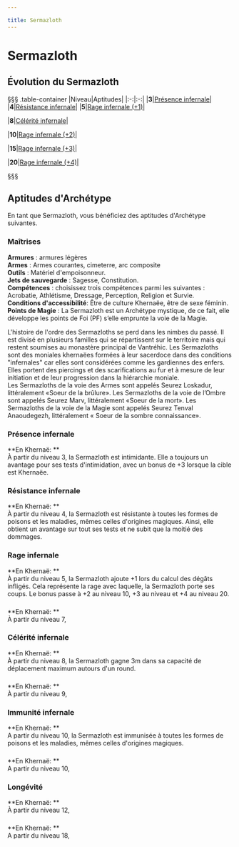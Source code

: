 ```yaml
---

title: Sermazloth
---
```

# Sermazloth   
## Évolution du Sermazloth  
§§§ .table-container
|Niveau|Aptitudes|
|:-:|:-:|
|**3**|[Présence infernale](#presence-infernale)|
|**4**|[Résistance infernale](#resistance-infernale)|
|**5**|[Rage infernale (+1)](#rage-infernale)|

|**8**|[Célérité infernale](#celerite-infernale)|

|**10**|[Rage infernale (+2)](#rage-infernale)|

|**15**|[Rage infernale (+3)](#rage-infernale)|

|**20**|[Rage infernale (+4)](#rage-infernale)|

§§§

## Aptitudes d'Archétype  
En tant que Sermazloth, vous bénéficiez des aptitudes d'Archétype suivantes.

### Maîtrises  
**Armures** : armures légères  
**Armes** : Armes courantes, cimeterre, arc composite  
**Outils** : Matériel d'empoisonneur.    
**Jets de sauvegarde** : Sagesse, Constitution.    
**Compétences** : choisissez trois compétences parmi les suivantes : Acrobatie, Athlétisme, Dressage, Perception, Religion et Survie.    
**Conditions d'accessibilité**: Être de culture Khernaëe, être de sexe féminin.    
**Points de Magie** : La Sermazloth est un Archétype mystique, de ce fait, elle développe les points de Foi (PF) s’elle emprunte la voie de la Magie.  

L'histoire de l'ordre des Sermazloths se perd dans les nimbes du passé. Il est divisé en plusieurs familles qui se répartissent sur le territoire mais qui restent soumises au monastère principal de Vantréhic. Les Sermazloths sont des moniales khernaëes formées à leur sacerdoce dans des conditions "infernales" car elles sont considérées comme les gardiennes des enfers. Elles portent des piercings et des scarifications au fur et à mesure de leur initiation et de leur progression dans la hiérarchie moniale.     
Les Sermazloths de la voie des Armes sont appelés Seurez Loskadur, littéralement «Soeur de la brûlure». Les Sermazloths de la voie de l’Ombre sont appelés Seurez Marv, littéralement «Soeur de la mort». Les Sermazloths de la voie de la Magie sont appelés Seurez Tenval Anaoudegezh, littéralement « Soeur de la sombre connaissance».  

### Présence infernale  
**En Khernaë: **    
À partir du niveau 3,  la Sermazloth est intimidante. Elle a toujours un avantage pour ses tests d'intimidation, avec un bonus de +3 lorsque la cible est Khernaëe.   

### Résistance infernale  
**En Khernaë: **    
À partir du niveau 4, la Sermazloth est résistante à toutes les formes de poisons et les maladies, mêmes celles d'origines magiques. Ainsi, elle obtient un avantage sur tout ses tests et ne subit que la moitié des dommages.    


### Rage infernale
**En Khernaë: **  
À partir du niveau 5,  la Sermazloth ajoute +1 lors du calcul des dégâts infligés. Cela représente la rage avec laquelle, la Sermazloth porte ses coups. Le bonus passe à +2 au niveau 10, +3 au niveau et +4 au niveau 20.   

###
**En Khernaë: **  
À partir du niveau 7,

### Célérité infernale
**En Khernaë: **  
À partir du niveau 8,  la Sermazloth gagne 3m dans sa capacité de déplacement maximum autours d'un round.

###  
**En Khernaë: **  
À partir du niveau 9,

### Immunité infernale
**En Khernaë: **  
A partir du niveau 10, la Sermazloth est immunisée à toutes les formes de poisons et les maladies, mêmes celles d'origines magiques.

###
**En Khernaë: **  
A partir du niveau 10,

### Longévité
**En Khernaë: **  
À partir du niveau 12,

###
**En Khernaë: **  
A partir du niveau 18,
